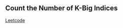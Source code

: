## Count the Number of K-Big Indices
[Leetcode](https://leetcode.com/problems/count-the-number-of-k-big-indices)
